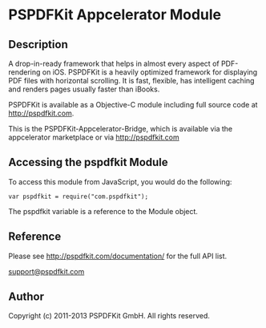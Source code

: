 # PSPDFKit Appcelerator Module

## Description

A drop-in-ready framework that helps in almost every aspect of PDF-rendering on iOS. PSPDFKit is a heavily optimized framework for displaying PDF files with horizontal scrolling. It is fast, flexible, has intelligent caching and renders pages usually faster than iBooks.

PSPDFKit is available as a Objective-C module including full source code at http://pspdfkit.com.

This is the PSPDFKit-Appcelerator-Bridge, which is available via the appcelerator marketplace or via http://pspdfkit.com

## Accessing the pspdfkit Module

To access this module from JavaScript, you would do the following:

	var pspdfkit = require("com.pspdfkit");

The pspdfkit variable is a reference to the Module object.	

## Reference

Please see http://pspdfkit.com/documentation/ for the full API list.

support@pspdfkit.com

## Author

Copyright (c) 2011-2013 PSPDFKit GmbH. All rights reserved.